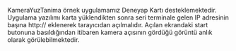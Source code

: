 KameraYuzTanima örnek uygulamamız Deneyap Kartı desteklemektedir. Uygulama yazılımı karta yüklendikten sonra seri terminale gelen IP adresinin başına http:// eklenerek tarayıcıdan açılmalıdır. Açılan ekrandaki start butonuna basıldığından itibaren kamera açısının gördüğü görüntü anlık olarak görülebilmektedir.
